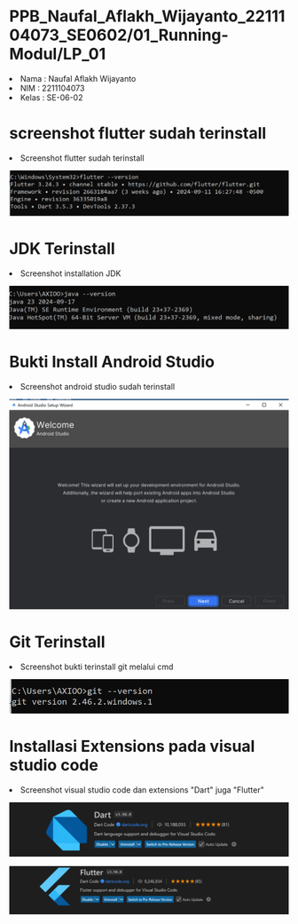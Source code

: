 # PPB_Naufal_Aflakh_Wijayanto_2211104073_SE0602/01_Running-Modul/LP_01

<li> Nama   : Naufal Aflakh Wijayanto
<li> NIM    : 2211104073
<li> Kelas  : SE-06-02

# screenshot flutter sudah terinstall
<li> Screenshot flutter sudah terinstall

![image](img/FlutterConsole.PNG)

# JDK Terinstall
<li> Screenshot installation JDK

![image](img/Jdk.PNG)

# Bukti Install Android Studio
<li> Screenshot android studio sudah terinstall

![image](img/AndroidStudio.PNG)

# Git Terinstall
<li> Screenshot bukti terinstall git melalui cmd

![image](img/Git.PNG)

# Installasi Extensions pada visual studio code
<li> Screenshot visual studio code dan extensions "Dart" juga "Flutter"

![image](img/dart.PNG)
<br>

![image](img/Flutter.PNG)
